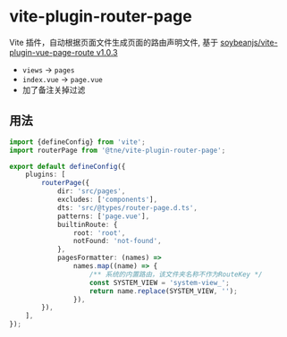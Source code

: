 # vite-plugin-router-page

Vite 插件，自动根据页面文件生成页面的路由声明文件, 基于 [soybeanjs/vite-plugin-vue-page-route v1.0.3](https://github.com/soybeanjs/vite-plugin-vue-page-route/tree/v1.0.3)

- `views` -> `pages`
- `index.vue` -> `page.vue`
- 加了备注关掉过滤

## 用法

```ts
import {defineConfig} from 'vite';
import routerPage from '@tne/vite-plugin-router-page';

export default defineConfig({
	plugins: [
		routerPage({
			dir: 'src/pages',
			excludes: ['components'],
			dts: 'src/@types/router-page.d.ts',
			patterns: ['page.vue'],
			builtinRoute: {
				root: 'root',
				notFound: 'not-found',
			},
			pagesFormatter: (names) =>
				names.map((name) => {
					/** 系统的内置路由，该文件夹名称不作为RouteKey */
					const SYSTEM_VIEW = 'system-view_';
					return name.replace(SYSTEM_VIEW, '');
				}),
		}),
	],
});
```

